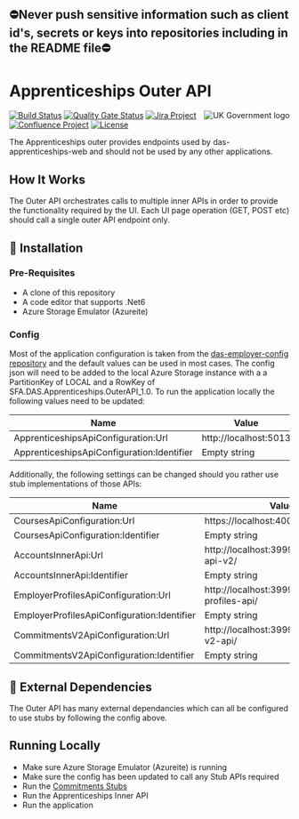 ## ⛔Never push sensitive information such as client id's, secrets or keys into repositories including in the README file⛔

# Apprenticeships Outer API

<img src="https://avatars.githubusercontent.com/u/9841374?s=200&v=4" align="right" alt="UK Government logo">

[![Build Status](https://dev.azure.com/sfa-gov-uk/Digital%20Apprenticeship%20Service/_apis/build/status/das-apim-endpoints-Apprenticeships?branchName=master)](https://dev.azure.com/sfa-gov-uk/Digital%20Apprenticeship%20Service/_build/latest?definitionId=das-apim-endpoints-Apprenticeships&branchName=master)
[![Quality Gate Status](https://sonarcloud.io/api/project_badges/measure?project=_projectId_&metric=alert_status)](https://sonarcloud.io/dashboard?id=_projectId_)
[![Jira Project](https://img.shields.io/badge/Jira-Project-blue)](https://skillsfundingagency.atlassian.net/jira/software/c/projects/FLP/boards/753)
[![Confluence Project](https://img.shields.io/badge/Confluence-Project-blue)](https://skillsfundingagency.atlassian.net/wiki/spaces/NDL/pages/3480354918/Flexible+Payments+Models)
[![License](https://img.shields.io/badge/license-MIT-lightgrey.svg?longCache=true&style=flat-square)](https://en.wikipedia.org/wiki/MIT_License)

The Apprenticeships outer provides endpoints used by das-apprenticeships-web and should not be used by any other applications.

## How It Works

The Outer API orchestrates calls to multiple inner APIs in order to provide the functionality required by the UI.  Each UI page operation (GET, POST etc) should call a single outer API endpoint only.

## 🚀 Installation

### Pre-Requisites

* A clone of this repository
* A code editor that supports .Net6
* Azure Storage Emulator (Azureite)

### Config

Most of the application configuration is taken from the [das-employer-config repository](https://github.com/SkillsFundingAgency/das-employer-config) and the default values can be used in most cases.  The config json will need to be added to the local Azure Storage instance with a a PartitionKey of LOCAL and a RowKey of SFA.DAS.Apprenticeships.OuterAPI_1.0. To run the application locally the following values need to be updated:

| Name                                       | Value                 |
| ------------------------------------------ | --------------------- |
| ApprenticeshipsApiConfiguration:Url        | http://localhost:5013 |
| ApprenticeshipsApiConfiguration:Identifier | Empty string          |

Additionally, the following settings can be changed should you rather use stub implementations of those APIs:

| Name                                        | Value                                        |
| ------------------------------------------- | -------------------------------------------- |
| CoursesApiConfiguration:Url                 | https://localhost:4000/courses-api/          |
| CoursesApiConfiguration:Identifier          | Empty string                                 |
| AccountsInnerApi:Url                        | http://localhost:3999/accounts-api-v2/       |
| AccountsInnerApi:Identifier                 | Empty string                                 |
| EmployerProfilesApiConfiguration:Url        | http://localhost:3999/employer-profiles-api/ |
| EmployerProfilesApiConfiguration:Identifier | Empty string                                 |
| CommitmentsV2ApiConfiguration:Url           | http://localhost:3999/commitments-v2-api/    |
| CommitmentsV2ApiConfiguration:Identifier    | Empty string                                 |

## 🔗 External Dependencies

The Outer API has many external dependancies which can all be configured to use stubs by following the config above.

## Running Locally

* Make sure Azure Storage Emulator (Azureite) is running
* Make sure the config has been updated to call any Stub APIs required
* Run the [Commitments Stubs](https://github.com/SkillsFundingAgency/das-commitments-stubs)
* Run the Apprenticeships Inner API
* Run the application